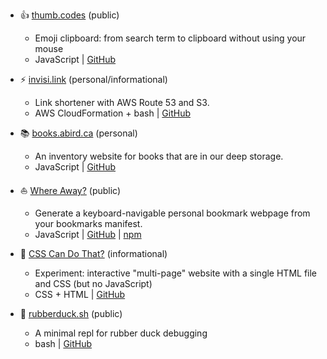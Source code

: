- 👍 [thumb.codes](https://thumb.codes) (public)
  - Emoji clipboard: from search term to clipboard without using your mouse
  - JavaScript | [GitHub](https://github.com/alexanderbird/thumb.codes)

- ⚡ [invisi.link](/blog/link-shortener-with-route-53-and-s3.html)
  (personal/informational)
  - Link shortener with AWS Route 53 and S3.
  - AWS CloudFormation + bash | [GitHub](https://github.com/alexanderbird/invisi.link/)

- 📚 [books.abird.ca](https://books.abird.ca/) (personal)
  - An inventory website for books that are in our deep storage. 
  - JavaScript | [GitHub](https://github.com/alexanderbird/books.abird.ca)

- ⛵ [Where Away?](https://where-away.netlify.app/) (public)
  - Generate a keyboard-navigable personal bookmark webpage from your bookmarks manifest.
  - JavaScript | [GitHub](https://github.com/alexanderbird/where-away) | [npm](https://www.npmjs.com/package/where-away)

- 🤯 [CSS Can Do That?](http://csscandothat.alexanderbird.software) (informational)
  - Experiment: interactive "multi-page" website with a single HTML file and CSS (but no JavaScript)
  - CSS + HTML | [GitHub](https://github.com/alexanderbird/css-can-do-that)

- 🦆 [rubberduck.sh](https://github.com/alexanderbird/rubberduck.sh) (public)
  - A minimal repl for rubber duck debugging
  - bash | [GitHub](https://github.com/alexanderbird/rubberduck.sh)
